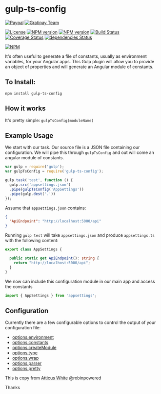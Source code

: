 # gulp-ts-config
[![Paypal](https://img.shields.io/badge/donate-paypal-blue.svg)](https://goo.gl/mgesnb)
[![Gratipay Team](https://img.shields.io/badge/give-a%20cup%20of%20coffee-b35900.svg)](https://gratipay.com/Angular-VN)


[![License](http://img.shields.io/badge/license-MIT-blue.svg?style=flat)](https://npmjs.org/package/gulp-ts-config)
[![NPM version](http://img.shields.io/npm/v/gulp-ts-config.svg?style=flat)](https://npmjs.org/package/gulp-ts-config)
[![NPM version](http://img.shields.io/npm/dm/gulp-ts-config.svg?style=flat)](https://npmjs.org/package/gulp-ts-config)
[![Build Status](http://img.shields.io/travis/leduong/gulp-ts-config.svg?style=flat)](http://travis-ci.org/leduong/gulp-ts-config)
[![Coverage Status](https://coveralls.io/repos/leduong/gulp-ts-config/badge.svg?branch=master&service=github)](https://coveralls.io/github/leduong/gulp-ts-config?branch=master)
[![dependencies Status](https://david-dm.org/leduong/gulp-ts-config/status.svg)](https://david-dm.org/leduong/gulp-ts-config)

[![NPM](https://nodei.co/npm/gulp-ts-config.png?downloads=true&downloadRank=true&stars=true)](https://nodei.co/npm/gulp-ts-config/)

It's often useful to generate a file of constants, usually as environment variables, for your Angular apps.
This Gulp plugin will allow you to provide an object of properties and will generate an Angular module of constants.

## To Install:
`npm install gulp-ts-config`

## How it works
It's pretty simple:
`gulpTsConfig(moduleName)`


## Example Usage
We start with our task. Our source file is a JSON file containing our configuration. We will pipe this through `gulpTsConfig` and out will come an angular module of constants.
```javascript
var gulp = require('gulp');
var gulpTsConfig = require('gulp-ts-config');

gulp.task('test', function () {
  gulp.src('appsettings.json')
  .pipe(gulpTsConfig('AppSettings'))
  .pipe(gulp.dest('.'))
});
```
Assume that `appsettings.json` contains:
```json
{
  "ApiEndpoint": "http://localhost:5000/api"
}
```
Running `gulp test` will take `appsettings.json` and produce `appsettings.ts` with the following content:

```ts
export class AppSettings {

  public static get ApiEndpoint(): string {
    return "http://localhost:5000/api";
  }
}
```
We now can include this configuration module in our main app and access the constants
```ts
import { AppSettings } from 'appsettings';
```


## Configuration
Currently there are a few configurable options to control the output of your configuration file:
- [options.environment](#options.environment)
- [options.constants](#options.constants)
- [options.createModule](#options.createModule)
- [options.type](#options.type)
- [options.wrap](#options.wrap)
- [options.parser](#options.parser)
- [options.pretty](#options.pretty)


This is copy from [Atticus White](https://github.com/ajwhite/gulp-ng-config) @robinpowered

Thanks
